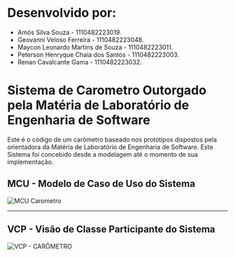 # Desenvolvido por:
  - Amós Silva Souza - 1110482223019.
  - Geovanni Veloso Ferreira - 1110482223048.
  - Maycon Leonardo Martins de Souza - 1110482223011.
  - Peterson Henryque Chaia dos Santos - 1110482223003.
  - Renan Cavalcante Gama - 1110482223032.

# Sistema de Carometro Outorgado pela Matéria de Laboratório de Engenharia de Software
Este é o código de um carômetro baseado nos protótipos dispostos pela orientadora da Matéria de Laboratório de Engenharia de Software.
Este Sistema foi concebido desde a modelagem até o momento de sua implementação.

## MCU - Modelo de Caso de Uso do Sistema
![MCU Carometro](https://github.com/user-attachments/assets/d81dd3ca-247c-4d4b-affe-6bd87b6982a3)

---

## VCP - Visão de Classe Participante do Sistema
![VCP - CARÔMETRO](https://github.com/user-attachments/assets/0754e04e-fe15-4b56-ac17-c2eff570d893)
